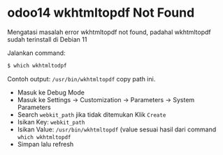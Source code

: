 # odoo14 wkhtmltopdf Not Found
Mengatasi masalah error wkhtmltopdf not found, padahal wkhtmltopdf sudah terinstall di Debian 11

Jalankan command:

```sh
$ which wkhtmltodpf
```
Contoh output: `/usr/bin/wkhtmltopdf`  copy path ini.

* Masuk ke Debug Mode
* Masuk ke Settings -> Customization -> Parameters -> System Parameters
* Search `webkit_path` jika tidak ditemukan Klik `Create`
* Isikan Key: `webkit_path`
* Isikan Value: `/usr/bin/wkhtmltopdf`  (value sesuai hasil dari command `which wkhtmltopdf`
* Simpan lalu refresh
